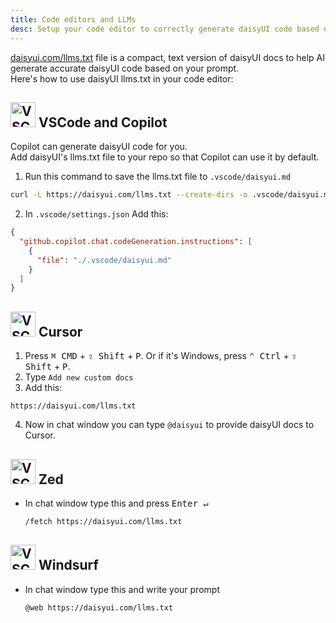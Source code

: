 ```yaml
---
title: Code editors and LLMs
desc: Setup your code editor to correctly generate daisyUI code based on your prompt.
---
```


<script>
  import Translate from "$components/Translate.svelte"
</script>

[daisyui.com/llms.txt](https://daisyui.com/llms.txt) file is a compact, text version of daisyUI docs to help AI generate accurate daisyUI code based on your prompt.  
Here's how to use daisyUI llms.txt in your code editor:

## <img src="https://img.daisyui.com/images/logos/vscode.webp" alt="VSCode" width="40" height="40" class="inline-block me-2 -mt-1 not-prose"> VSCode and Copilot

Copilot can generate daisyUI code for you.  
Add daisyUI's llms.txt file to your repo so that Copilot can use it by default.

1. Run this command to save the llms.txt file to `.vscode/daisyui.md`

  ```sh
  curl -L https://daisyui.com/llms.txt --create-dirs -o .vscode/daisyui.md
  ```

2. In `.vscode/settings.json` Add this:
  ```json:.vscode/settings.json
  {
    "github.copilot.chat.codeGeneration.instructions": [
      {
        "file": "./.vscode/daisyui.md"
      }
    ]
  }
  ```

## <img src="https://img.daisyui.com/images/logos/cursor.webp" alt="VSCode" width="40" height="40" class="inline-block me-2 -mt-1 not-prose"> Cursor

1. Press <kbd class="kbd">⌘ CMD</kbd> + <kbd class="kbd">⇧ Shift</kbd> + <kbd class="kbd">P</kbd>. Or if it's Windows, press <kbd class="kbd">⌃ Ctrl</kbd> + <kbd class="kbd">⇧ Shift</kbd> + <kbd class="kbd">P</kbd>.
2. Type `Add new custom docs`
3. Add this:
  ```
  https://daisyui.com/llms.txt
  ```
4. Now in chat window you can type `@daisyui` to provide daisyUI docs to Cursor.

## <img src="https://img.daisyui.com/images/logos/zed.webp" alt="VSCode" width="40" height="40" class="inline-block me-2 -mt-1 not-prose"> Zed

- In chat window type this and press <kbd class="kbd">Enter ↵</kbd>
  ```sh
  /fetch https://daisyui.com/llms.txt
  ```

## <img src="https://img.daisyui.com/images/logos/windsurf.webp" alt="VSCode" width="40" height="40" class="inline-block me-2 -mt-1 not-prose"> Windsurf

- In chat window type this and write your prompt
  ```sh
  @web https://daisyui.com/llms.txt
  ```

